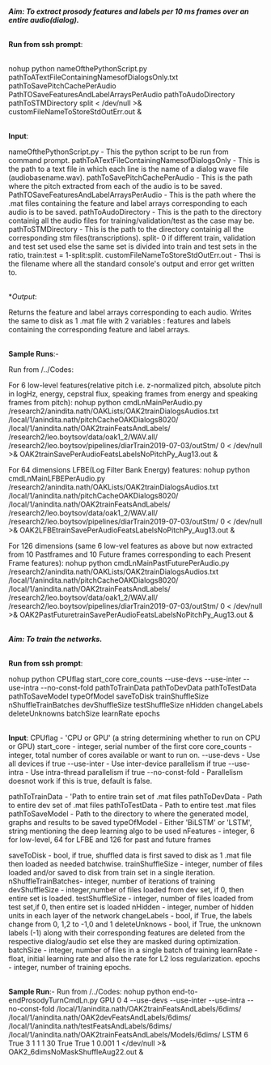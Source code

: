 

<br> ***Aim: To extract prosody features and labels per 10 ms frames over an entire audio(dialog).***

<br>**Run from ssh prompt**:

<br> nohup python nameOfthePythonScript.py pathToATextFileContainingNamesofDialogsOnly.txt pathToSavePitchCachePerAudio PathTOSaveFeaturesAndLabelArraysPerAudio pathToAudoDirectory pathToSTMDirectory split < /dev/null >& customFileNameToStoreStdOutErr.out &

<br> **Input**:

nameOfthePythonScript.py - This the python script to be run from command prompt.
pathToATextFileContainingNamesofDialogsOnly - This is the path to a text file in which each line is the name of a dialog wave file (audiobasename.wav).
pathToSavePitchCachePerAudio - This is the path where the pitch extracted from each of the audio is to be saved. 
PathTOSaveFeaturesAndLabelArraysPerAudio - This is the path where the .mat files containing the feature and label arrays corresponding to each audio is to be saved. 
pathToAudoDirectory - This is the path to the directory containig all the audio files for training/validation/test as the case may be.
pathToSTMDirectory - This is the path to the directory containig all the corresponding stm files(transcriptions).
split- 0 if different train, validation and test set used else the same set is divided into train and test sets in the ratio, train:test = 1-split:split.
customFileNameToStoreStdOutErr.out - Thsi is the filename where all the standard console's output and error get written to.


<br> **Output*:

Returns the feature and label arrays  corresponding to each audio.
Writes the same to disk as 1 .mat file with 2 variables : features and labels containing the corresponding feature and label arrays.


<br> **Sample Runs**:-

Run from /../Codes:

For 6 low-level features(relative pitch i.e. z-normalized pitch, absolute pitch in logHz, energy, cepstral flux, speaking frames from energy and speaking frames from pitch): 
nohup python cmdLnMainPerAudio.py /research2/anindita.nath/OAKLists/OAK2trainDialogsAudios.txt  /local/1/anindita.nath/pitchCacheOAKDialogs8020/ /local/1/anindita.nath/OAK2trainFeatsAndLabels/ /research2/leo.boytsov/data/oak1_2/WAV.all/ /research2/leo.boytsov/pipelines/diarTrain2019-07-03/outStm/ 0 < /dev/null >& OAK2trainSavePerAudioFeatsLabelsNoPitchPy_Aug13.out &

For 64 dimensions LFBE(Log Filter Bank Energy) features: 
nohup python cmdLnMainLFBEPerAudio.py /research2/anindita.nath/OAKLists/OAK2trainDialogsAudios.txt  /local/1/anindita.nath/pitchCacheOAKDialogs8020/ /local/1/anindita.nath/OAK2trainFeatsAndLabels/ /research2/leo.boytsov/data/oak1_2/WAV.all/ /research2/leo.boytsov/pipelines/diarTrain2019-07-03/outStm/ 0 < /dev/null >& OAK2LFBEtrainSavePerAudioFeatsLabelsNoPitchPy_Aug13.out &

For 126 dimensions (same 6 low-vel features as above but now extracted from 10 Pastframes and 10 Future frames corresponding to each Present Frame features): 
nohup python cmdLnMainPastFuturePerAudio.py /research2/anindita.nath/OAKLists/OAK2trainDialogsAudios.txt  /local/1/anindita.nath/pitchCacheOAKDialogs8020/ /local/1/anindita.nath/OAK2trainFeatsAndLabels/ /research2/leo.boytsov/data/oak1_2/WAV.all/ /research2/leo.boytsov/pipelines/diarTrain2019-07-03/outStm/ 0 < /dev/null >& OAK2PastFuturetrainSavePerAudioFeatsLabelsNoPitchPy_Aug13.out &


<br> ***Aim: To train the networks.***

<br> **Run from ssh prompt**:

nohup python CPUflag start_core core_counts --use-devs --use-inter --use-intra --no-const-fold pathToTrainData pathToDevData pathToTestData pathToSaveModel typeOfModel saveToDisk trainShuffleSize nShuffleTrainBatches devShuffleSize testShuffleSize nHidden changeLabels deleteUnknowns batchSize learnRate epochs

<br>**Input**: 
CPUflag - 'CPU or GPU' (a string determining whether to run on CPU or GPU)
start_core - integer, serial number of the first core
core_counts - integer, total number of cores available or want to run on.
--use-devs - Use all devices if true
--use-inter - Use inter-device parallelism if true
--use-intra - Use intra-thread parallelism if true
--no-const-fold - Parallelism doesnot work if this is true, default is false.

pathToTrainData - 'Path to entire train set of .mat files
pathToDevData - Path to entire dev set of .mat files
pathToTestData - Path to entire test .mat files
pathToSaveModel - Path to the directory to where the generated model, graphs and results to be saved
typeOfModel - Either 'BiLSTM' or 'LSTM', string mentioning the deep learning algo to be used
nFeatures - integer, 6  for low-level, 64 for LFBE and  126 for past and future frames

saveToDisk - bool, if true, shuffled data is first saved to disk as 1 .mat file then loaded as needed batchwise.
trainShuffleSize - integer, number of files loaded and/or saved to disk from train set in a single iteration.
nShuffleTrainBatches- integer, number of iterations of training
devShuffleSize - integer,number of files loaded from dev set, if 0, then entire set is loaded.
testShuffleSize - integer, number of files loaded from test set,if 0, then entire set is loaded
nHidden - integer, number of hidden units in each layer of the network
changeLabels - bool, if True, the labels change from 0, 1,2 to -1,0 and 1
deleteUnknows - bool, if True, the unknown  labels (-1) along with their corresponding features are deleted from the respective dialog/audio set else they are masked during optimization.
batchSize - integer, number of files in a single batch of training
learnRate - float, initial learning rate and also the rate for L2 loss regularization.
epochs - integer, number of training epochs.

<br>**Sample Run**:-
Run from /../Codes:
nohup python end-to-endProsodyTurnCmdLn.py GPU 0 4 --use-devs --use-inter --use-intra --no-const-fold /local/1/anindita.nath/OAK2trainFeatsAndLabels/6dims/ /local/1/anindita.nath/OAK2devFeatsAndLabels/6dims/ /local/1/anindita.nath/testFeatsAndLabels/6dims/ /local/1/anindita.nath/OAK2trainFeatsAndLabels/Models/6dims/ LSTM 6 True 3 1 1 1 30 True True 1 0.001 1 </dev/null >& OAK2_6dimsNoMaskShuffleAug22.out &
